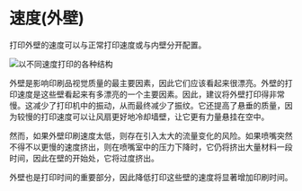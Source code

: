 速度(外壁)
====
打印外壁的速度可以与正常打印速度或与内壁分开配置。

![以不同速度打印的各种结构](../images/speed_difference.png)

外壁是影响印刷品视觉质量的最主要因素，因此它们应该看起来很漂亮。外壁的打印速度是这些壁看起来有多漂亮的一个主要因素。因此，建议将外壁打印得非常慢。这减少了打印机中的振动，从而最终减少了振纹。它还提高了悬垂的质量，因为较慢的打印速度可以让风扇更好地冷却墙壁，让它更有力量悬挂在空中。

然而，如果外壁印刷速度太低，则存在引入太大的流量变化的风险。如果喷嘴突然不得不以更慢的速度挤出，则在喷嘴室中的压力下降时，它仍将挤出大量材料一段时间，因此在壁的开始处，它将过度挤出。

外壁也是打印时间的重要部分，因此降低打印这些壁的速度将显著增加印刷时间。
